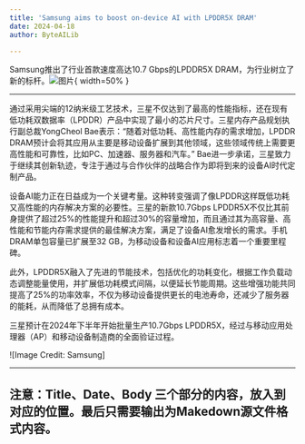 ```yaml
---
title: 'Samsung aims to boost on-device AI with LPDDR5X DRAM'
date: 2024-04-18
author: ByteAILib

---
```


Samsung推出了行业首款速度高达10.7 Gbps的LPDDR5X DRAM，为行业树立了新的标杆。![图片](https://www.artificialintelligence-news.com/wp-content/uploads/sites/9/2024/04/samsung-lpddr5x-dram-on-device-ai-artificial-intelligenc-optimised.jpg){ width=50% }

---
通过采用尖端的12纳米级工艺技术，三星不仅达到了最高的性能指标，还在现有低功耗双数据率（LPDDR）产品中实现了最小的芯片尺寸。三星内存产品规划执行副总裁YongCheol Bae表示：“随着对低功耗、高性能内存的需求增加，LPDDR DRAM预计会将其应用从主要是移动设备扩展到其他领域，这些领域传统上需要更高性能和可靠性，比如PC、加速器、服务器和汽车。” Bae进一步承诺，三星致力于继续其创新轨迹，专注于通过与合作伙伴的战略合作为即将到来的设备AI时代定制产品。

设备AI能力正在日益成为一个关键考量。这种转变强调了像LPDDR这样既低功耗又高性能的内存解决方案的必要性。三星的新款10.7Gbps LPDDR5X不仅比其前身提供了超过25%的性能提升和超过30%的容量增加，而且通过其为高容量、高性能和节能内存需求提供的最佳解决方案，满足了设备AI愈发增长的需求。手机DRAM单包容量已扩展至32 GB，为移动设备和设备AI应用标志着一个重要里程碑。

此外，LPDDR5X融入了先进的节能技术，包括优化的功耗变化，根据工作负载动态调整能量使用，并扩展低功耗模式间隔，以便延长节能周期。这些增强功能共同提高了25%的功率效率，不仅为移动设备提供更长的电池寿命，还减少了服务器的能耗，从而降低了总拥有成本。

三星预计在2024年下半年开始批量生产10.7Gbps LPDDR5X，经过与移动应用处理器（AP）和移动设备制造商的全面验证过程。

![Image Credit: Samsung]

---

注意：Title、Date、Body 三个部分的内容，放入到对应的位置。最后只需要输出为Makedown源文件格式内容。
---
